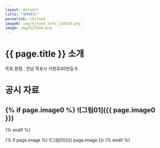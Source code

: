 ```yaml
---
layout: default
title: "형제푸드"
permalink: /hjfood
image0: img/hjfood_info_210528.png
image: img/hjfood.png
---
```


# {{ page.title }} 소개

목포 본점 : 전남 목포시 석현로45번길 6

# 공시 자료

 
{% if page.image0 %}
![그림01]({{ page.image0 }})
-----------------------------------
{% endif %}

{% if page.image %}
![그림00]({{ page.image }})
{% endif %}
